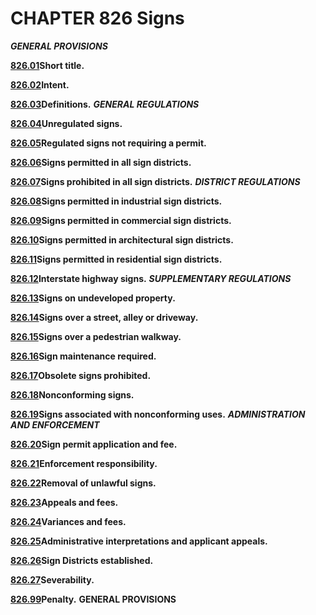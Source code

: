 CHAPTER 826 Signs
=================

***GENERAL PROVISIONS***

[**826.01**](3a219c26.html)**Short title.**

[**826.02**](3a251fe3.html)**Intent.**

[**826.03**](3a2f3d6a.html)**Definitions.** ***GENERAL REGULATIONS***

[**826.04**](3a854a95.html)**Unregulated signs.**

[**826.05**](3a8f8a55.html)**Regulated signs not requiring a permit.**

[**826.06**](3aa6a7b4.html)**Signs permitted in all sign districts.**

[**826.07**](3ac8b86c.html)**Signs prohibited in all sign districts.**
***DISTRICT REGULATIONS***

[**826.08**](3ae28c13.html)**Signs permitted in industrial sign
districts.**

[**826.09**](3b095011.html)**Signs permitted in commercial sign
districts.**

[**826.10**](3b4c0816.html)**Signs permitted in architectural sign
districts.**

[**826.11**](3b74be6f.html)**Signs permitted in residential sign
districts.**

[**826.12**](3b809a9d.html)**Interstate highway signs.**
***SUPPLEMENTARY REGULATIONS***

[**826.13**](3b93f287.html)**Signs on undeveloped property.**

[**826.14**](3b973f7f.html)**Signs over a street, alley or driveway.**

[**826.15**](3b9b89a2.html)**Signs over a pedestrian walkway.**

[**826.16**](3b9f3a0b.html)**Sign maintenance required.**

[**826.17**](3ba3e99a.html)**Obsolete signs prohibited.**

[**826.18**](3ba76cec.html)**Nonconforming signs.**

[**826.19**](3bae9610.html)**Signs associated with nonconforming uses.**
***ADMINISTRATION AND ENFORCEMENT***

[**826.20**](3bb4616a.html)**Sign permit application and fee.**

[**826.21**](3bc0b929.html)**Enforcement responsibility.**

[**826.22**](3bc43a61.html)**Removal of unlawful signs.**

[**826.23**](3bccf804.html)**Appeals and fees.**

[**826.24**](3bd34767.html)**Variances and fees.**

[**826.25**](3be44031.html)**Administrative interpretations and
applicant appeals.**

[**826.26**](3bed9ca6.html)**Sign Districts established.**

[**826.27**](3bf7e938.html)**Severability.**

[**826.99**](3bfbc1c8.html)**Penalty.** **GENERAL PROVISIONS**

